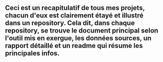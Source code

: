 ## Ceci est un recapitulatif de tous mes projets, chacun d'eux est clairement étayé et illustré dans un repository. Cela dit, dans chaque repository, se trouve le document principal selon l'outil mis en exergue, les données sources, un rapport détaillé et un readme qui résume les principales infos.
